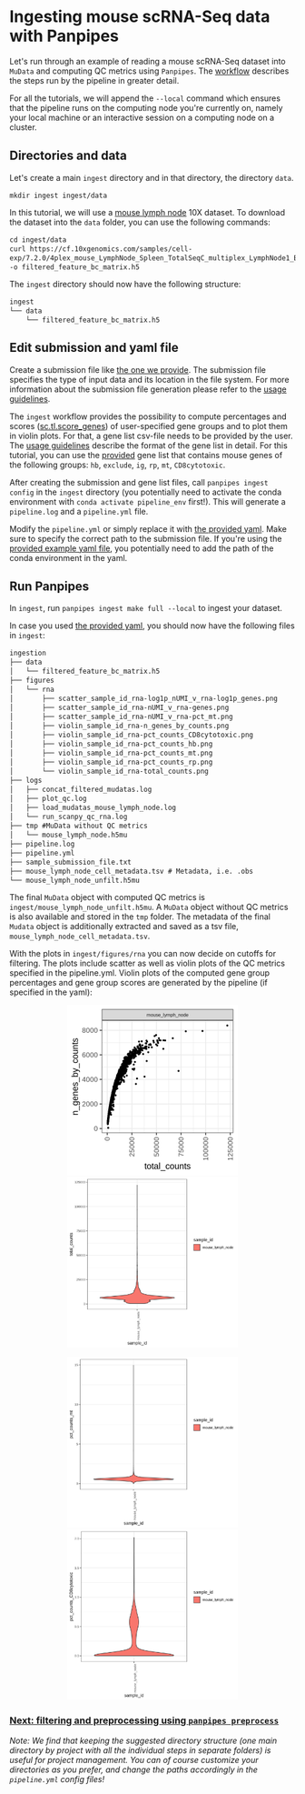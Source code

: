 # Ingesting mouse scRNA-Seq data with Panpipes

Let's run through an example of reading a mouse scRNA-Seq dataset into `MuData` and computing QC metrics using `Panpipes`. The [workflow](https://panpipes-pipelines.readthedocs.io/en/latest/workflows/qc.html) describes the steps run by the pipeline in greater detail. 

For all the tutorials, we will append the `--local` command which ensures that the pipeline runs on the computing node you're currently on, namely your local machine or an interactive session on a computing node on a cluster.

## Directories and data

Let's create a main `ingest` directory and in that directory, the directory `data`.

```
mkdir ingest ingest/data
```

In this tutorial, we will use a [mouse lymph node](https://www.10xgenomics.com/resources/datasets/Mixture-of-cells-from-mouse-lymph-nodes-and-spleen-stained-with-totalseqc-mouse-universal-cocktail) 10X dataset. To download the dataset into the `data` folder, you can use the following commands: 

```
cd ingest/data 
curl https://cf.10xgenomics.com/samples/cell-exp/7.2.0/4plex_mouse_LymphNode_Spleen_TotalSeqC_multiplex_LymphNode1_BC1_AB1/4plex_mouse_LymphNode_Spleen_TotalSeqC_multiplex_LymphNode1_BC1_AB1_count_sample_filtered_feature_bc_matrix.h5 -o filtered_feature_bc_matrix.h5
```

The `ingest` directory should now have the following structure: 

```
ingest
└── data
    └── filtered_feature_bc_matrix.h5
```


## Edit submission and yaml file 

Create a submission file like [the one we provide](./sample_submission_file.txt). The submission file specifies the type of input data and its location in the file system. 
For more information about the submission file generation please refer to the [usage guidelines](https://panpipes-pipelines.readthedocs.io/en/latest/usage/setup_for_qc_mm.html).

The `ingest` workflow provides the possibility to compute percentages and scores ([sc.tl.score_genes](https://scanpy.readthedocs.io/en/stable/generated/scanpy.tl.score_genes.html)) of user-specified gene groups and to plot them in violin plots. For that, a gene list csv-file needs to be provided by the user. The [usage guidelines](https://panpipes-pipelines.readthedocs.io/en/latest/usage/gene_list_format.html) describe the format of the gene list in detail. For this tutorial, you can use the [provided](./qc_gene_list_mouse_mt.csv) gene list that contains mouse genes of the following groups: `hb`, `exclude`, `ig`, `rp`, `mt`, `CD8cytotoxic`. 

After creating the submission and gene list files, call `panpipes ingest config` in the `ingest` directory (you potentially need to activate the conda environment with `conda activate pipeline_env` first!). This will generate a `pipeline.log` and a `pipeline.yml` file.

Modify the `pipeline.yml` or simply replace it with [the provided yaml](./pipeline.yml). Make sure to specify the correct path to the submission file. If you're using the [provided example yaml file](./pipeline.yml), you potentially need to add the path of the conda environment in the yaml. 


## Run Panpipes

In `ingest`, run `panpipes ingest make full --local` to ingest your dataset.

In case you used [the provided yaml](./pipeline.yml), you should now have the following files in `ingest`: 

```
ingestion
├── data
│   └── filtered_feature_bc_matrix.h5
├── figures
│   └── rna
│       ├── scatter_sample_id_rna-log1p_nUMI_v_rna-log1p_genes.png
│       ├── scatter_sample_id_rna-nUMI_v_rna-genes.png
│       ├── scatter_sample_id_rna-nUMI_v_rna-pct_mt.png
│       ├── violin_sample_id_rna-n_genes_by_counts.png
│       ├── violin_sample_id_rna-pct_counts_CD8cytotoxic.png
│       ├── violin_sample_id_rna-pct_counts_hb.png
│       ├── violin_sample_id_rna-pct_counts_mt.png
│       ├── violin_sample_id_rna-pct_counts_rp.png
│       └── violin_sample_id_rna-total_counts.png
├── logs
│	├── concat_filtered_mudatas.log        
│	├── plot_qc.log
│	├── load_mudatas_mouse_lymph_node.log  
│	└── run_scanpy_qc_rna.log
├── tmp #MuData without QC metrics
│	└── mouse_lymph_node.h5mu
├── pipeline.log
├── pipeline.yml
├── sample_submission_file.txt
├── mouse_lymph_node_cell_metadata.tsv # Metadata, i.e. .obs
└── mouse_lymph_node_unfilt.h5mu 
```

The final `MuData` object with computed QC metrics is `ingest/mouse_lymph_node_unfilt.h5mu`. A `MuData` object without QC metrics is also available and stored in the `tmp` folder. The metadata of the final `Mudata` object is additionally extracted and saved as a tsv file, ` mouse_lymph_node_cell_metadata.tsv`.

With the plots in `ingest/figures/rna` you can now decide on cutoffs for filtering. The plots include scatter as well as violin plots of the QC metrics specified in the pipeline.yml. Violin plots of the computed gene group percentages and gene group scores are generated by the pipeline (if specified in the yaml): 

<p align="center">
<img src="./scatter_sample_id_rna-nUMI_v_rna-genes.png" alt="Scatter, total_counts, n_genes_by_counts" width="300"/>
<img src="./violin_sample_id_rna-total_counts.png" alt="Violin plot, total_counts" width="300"/>
</p>

<p align="center">
<img src="./violin_sample_id_rna-pct_counts_mt.png" alt="Violin, mt" width="300"/>
<img src="./violin_sample_id_rna-pct_counts_CD8cytotoxic.png" alt="Violin plot, CD8" width="300"/>
</p>


### [Next: filtering and preprocessing using `panpipes preprocess`](../filtering_data/filtering_data_with_panpipes.md)



*Note: We find that keeping the suggested directory structure (one main directory by project with all the individual steps in separate folders) is useful for project management. You can of course customize your directories as you prefer, and change the paths accordingly in the `pipeline.yml` config files!*











